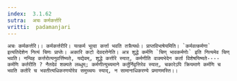 ```yaml
---
index:  3.1.62
sutra:  अचः कर्मकर्त्तरि
vritti:  padamanjari
---
```


	अचः कर्मकर्त्तरि।। कर्मकर्त्तरीरि। यत्कर्म भूत्वा कर्त्ता भवति तत्रैत्यर्थः। प्राप्तविभाषेयमिति। `कर्मवत्कर्मणा` इत्यतिदेशेन नित्यं चिणः प्राप्तेः। अकारि कटो देवदत्तेनेति। अत्र शुद्धे कर्मणि `चिण् भावकर्मणोः` इति नित्यमेव चिण् भवति। नन्विह कर्त्तरोत्यनुवर्त्तिष्यते, यद्येवम्, शुद्धे कर्त्तरि स्यात्, कर्मणीति वाक्यभेदेन कर्ता विशेषयिष्यते----कर्मणि कर्तरीति ? नैतदेवं शक्यते लब्धुम्; कर्मणीत्युच्यमाने कर्तुर्निवृत्तिरेव स्यात्, चकारेऽपि क्रियमाणे कर्मणि च भवति कर्तरि च भवतीत्यधिकरणयोरेव समुच्चयः स्याद्, न सामानाधिकरण्ये प्रमाणमस्ति।।
